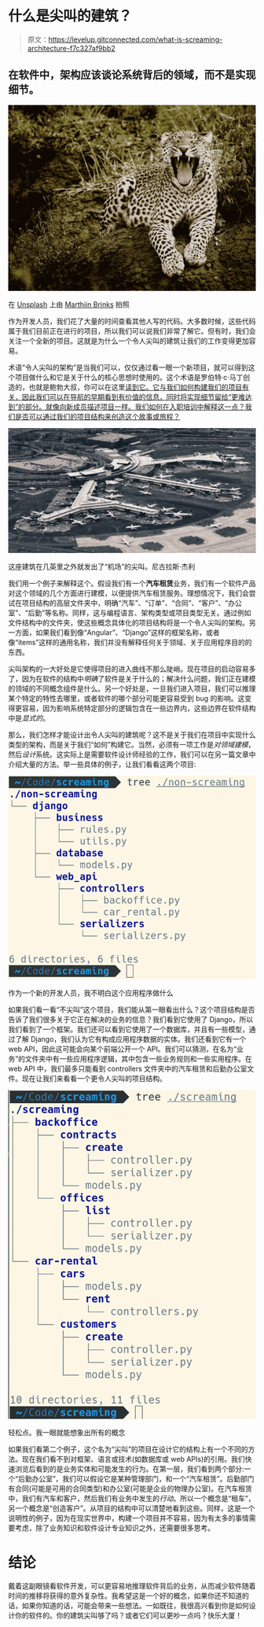 # 什么是尖叫的建筑？

> 原文：<https://levelup.gitconnected.com/what-is-screaming-architecture-f7c327af9bb2>

## 在软件中，架构应该谈论系统背后的领域，而不是实现细节。

![](img/3db06bda40dee78675c86faffa270f65.png)

在 [Unsplash](https://unsplash.com/s/photos/scream?utm_source=unsplash&utm_medium=referral&utm_content=creditCopyText) 上由 [Marthijn Brinks](https://unsplash.com/@brinks?utm_source=unsplash&utm_medium=referral&utm_content=creditCopyText) 拍照

作为开发人员，我们花了大量的时间查看其他人写的代码。大多数时候，这些代码属于我们目前正在进行的项目，所以我们可以说我们非常了解它。但有时，我们会关注一个全新的项目。这就是为什么一个令人尖叫的建筑让我们的工作变得更加容易。

术语“令人尖叫的架构”是当我们可以，仅仅通过看一眼一个新项目，就可以得到这个项目做什么和它是关于什么的核心思想时使用的。这个术语是罗伯特·c·马丁创造的，也就是鲍勃大叔，你可以在这里[读到它。它与我们如何构建我们的项目有关，因此我们可以在导航的早期看到有价值的信息，同时将实现细节留给“更难达到”的部分。就像向新成员描述项目一样。我们如何在入职培训中解释这一点？我们是否可以通过我们的项目结构来创造这个故事或旅程？](https://blog.cleancoder.com/uncle-bob/2011/09/30/Screaming-Architecture.html)

![](img/40138b059a2c0c84c6a957fc8b9bc9e6.png)

这座建筑在几英里之外就发出了“机场”的尖叫。尼古拉斯·杰利

我们用一个例子来解释这个。假设我们有一个**汽车租赁**业务，我们有一个软件产品对这个领域的几个方面进行建模，以便提供汽车租赁服务。理想情况下，我们会尝试在项目结构的高层文件夹中，明确“汽车”、“订单”、“合同”、“客户”、“办公室”、“后勤”等名称。同样，这与编程语言、架构类型或项目类型无关。通过例如文件结构中的文件夹，使这些概念具体化的项目结构将是一个令人尖叫的架构。另一方面，如果我们看到像“Angular”、“Django”这样的框架名称，或者像“items”这样的通用名称，我们并没有解释任何关于领域、关于应用程序目的的东西。

尖叫架构的一大好处是它使得项目的进入曲线不那么陡峭。现在项目的启动容易多了，因为在软件的结构中*明确*了软件是关于什么的；解决什么问题，我们正在建模的领域的不同概念组件是什么。另一个好处是，一旦我们进入项目，我们可以推理某个特定的特性去哪里，或者软件的哪个部分可能更容易受到 bug 的影响。这变得更容易，因为影响系统特定部分的逻辑包含在一些边界内，这些边界在软件结构中是*显式的*。

那么，我们怎样才能设计出令人尖叫的建筑呢？这不是关于我们在项目中实现什么类型的架构，而是关于我们“如何”构建它。当然，必须有一项工作是*对领域建模*，然后*设计*系统。这实际上是需要软件设计师经验的工作，我们可以在另一篇文章中介绍大量的方法。举一些具体的例子，让我们看看这两个项目:

![](img/fb3b435620e765bedc70e46930c286e0.png)

作为一个新的开发人员，我不明白这个应用程序做什么

如果我们看一看“不尖叫”这个项目，我们能从第一眼看出什么？这个项目结构是否告诉了我们很多关于它正在解决的业务的信息？我们看到它使用了 Django，所以我们看到了一个框架。我们还可以看到它使用了一个数据库，并且有一些模型，通过了解 Django，我们认为它有构成应用程序数据的实体。我们还看到它有一个 web API，因此这可能会向某个前端公开一个 API。我们可以猜测，在名为“业务”的文件夹中有一些应用程序逻辑，其中包含一些业务规则和一些实用程序。在 web API 中，我们最多只能看到 controllers 文件夹中的汽车租赁和后勤办公室文件。现在让我们来看看一个更令人尖叫的项目结构。

![](img/6e92e9d793dce3d8df1884a1051f1f89.png)

轻松点。我一眼就能想象出所有的概念

如果我们看第二个例子，这个名为“尖叫”的项目在设计它的结构上有一个不同的方法。现在我们看不到对框架、语言或技术(如数据库或 web APIs)的引用。我们快速浏览后看到的是业务实体和可能发生的行为。在第一层，我们看到两个部分:一个“后勤办公室”，我们可以假设它是某种管理部门，和一个“汽车租赁”。后勤部门有合同(可能是可用的合同类型)和办公室(可能是企业的物理办公室)。在汽车租赁中，我们有汽车和客户，然后我们有业务中发生的*行动*。所以一个概念是“租车”，另一个概念是“创造客户”。从项目的结构中可以清楚地看到这些。同样，这是一个说明性的例子，因为在现实世界中，构建一个项目并不容易，因为有太多的事情需要考虑，除了业务知识和软件设计专业知识之外，还需要很多思考。

# 结论

戴着这副眼镜看软件开发，可以更容易地推理软件背后的业务，从而减少软件随着时间的推移将获得的意外复杂性。我希望这是一个好的概念，如果你还不知道的话，如果你知道的话，可能会带来一些想法。一如既往，我很高兴看到你是如何设计你的软件的。你的建筑尖叫够了吗？或者它们可以更吵一点吗？快乐大厦！
